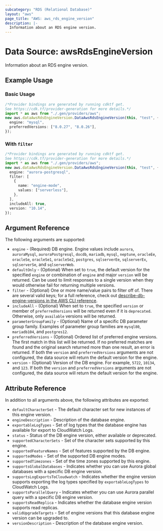 ```yaml
---
subcategory: "RDS (Relational Database)"
layout: "aws"
page_title: "AWS: aws_rds_engine_version"
description: |-
  Information about an RDS engine version.
---
```


# Data Source: awsRdsEngineVersion

Information about an RDS engine version.

## Example Usage

### Basic Usage

```typescript
/*Provider bindings are generated by running cdktf get.
See https://cdk.tf/provider-generation for more details.*/
import * as aws from "./.gen/providers/aws";
new aws.dataAwsRdsEngineVersion.DataAwsRdsEngineVersion(this, "test", {
  engine: "mysql",
  preferredVersions: ["8.0.27", "8.0.26"],
});

```

### With `filter`

```typescript
/*Provider bindings are generated by running cdktf get.
See https://cdk.tf/provider-generation for more details.*/
import * as aws from "./.gen/providers/aws";
new aws.dataAwsRdsEngineVersion.DataAwsRdsEngineVersion(this, "test", {
  engine: "aurora-postgresql",
  filter: [
    {
      name: "engine-mode",
      values: ["serverless"],
    },
  ],
  includeAll: true,
  version: "10.14",
});

```

## Argument Reference

The following arguments are supported:

* `engine` - (Required) DB engine. Engine values include `aurora`, `auroraMysql`, `auroraPostgresql`, `docdb`, `mariadb`, `mysql`, `neptune`, `oracleEe`, `oracleSe`, `oracleSe1`, `oracleSe2`, `postgres`, `sqlserverEe`, `sqlserverEx`, `sqlserverSe`, and `sqlserverWeb`.
* `defaultOnly` - (Optional) When set to `true`, the default version for the specified `engine` or combination of `engine` and major `version` will be returned. Can be used to limit responses to a single version when they would otherwise fail for returning multiple versions.
* `filter` - (Optional) One or more name/value pairs to filter off of. There are several valid keys; for a full reference, check out [describe-db-engine-versions in the AWS CLI reference](https://awscli.amazonaws.com/v2/documentation/api/latest/reference/rds/describe-db-engine-versions.html).
* `includeAll` - (Optional) When set to `true`, the specified `version` or member of `preferredVersions` will be returned even if it is `deprecated`. Otherwise, only `available` versions will be returned.
* `parameterGroupFamily` - (Optional) Name of a specific DB parameter group family. Examples of parameter group families are `mysql80`, `mariadb104`, and `postgres12`.
* `preferredVersions` - (Optional) Ordered list of preferred engine versions. The first match in this list will be returned. If no preferred matches are found and the original search returned more than one result, an error is returned. If both the `version` and `preferredVersions` arguments are not configured, the data source will return the default version for the engine.
* `version` - (Optional) Version of the DB engine. For example, `5722`, `10134`, and `123`. If both the `version` and `preferredVersions` arguments are not configured, the data source will return the default version for the engine.

## Attribute Reference

In addition to all arguments above, the following attributes are exported:

* `defaultCharacterSet` - The default character set for new instances of this engine version.
* `engineDescription` - Description of the database engine.
* `exportableLogTypes` - Set of log types that the database engine has available for export to CloudWatch Logs.
* `status` - Status of the DB engine version, either available or deprecated.
* `supportedCharacterSets` - Set of the character sets supported by this engine.
* `supportedFeatureNames` - Set of features supported by the DB engine.
* `supportedModes` - Set of the supported DB engine modes.
* `supportedTimezones` - Set of the time zones supported by this engine.
* `supportsGlobalDatabases` - Indicates whether you can use Aurora global databases with a specific DB engine version.
* `supportsLogExportsToCloudwatch` - Indicates whether the engine version supports exporting the log types specified by `exportableLogTypes` to CloudWatch Logs.
* `supportsParallelQuery` - Indicates whether you can use Aurora parallel query with a specific DB engine version.
* `supportsReadReplica` - Indicates whether the database engine version supports read replicas.
* `validUpgradeTargets` - Set of engine versions that this database engine version can be upgraded to.
* `versionDescription` - Description of the database engine version.
